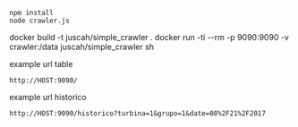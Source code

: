 
```
npm install
node crawler.js
```

docker build -t juscah/simple_crawler .
docker run -ti --rm -p 9090:9090 -v crawler:/data juscah/simple_crawler sh



example url table
```
http://HOST:9090/
```

example url historico
```
http://HOST:9090/historico?turbina=1&grupo=1&date=08%2F21%2F2017
```